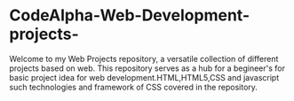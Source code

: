 # CodeAlpha-Web-Development-projects-
Welcome to my Web Projects repository, a versatile collection of different projects based on web. This repository serves as a hub for a begineer's for basic project idea for web development.HTML,HTML5,CSS and javascript such technologies and framework of CSS covered in the repository.
